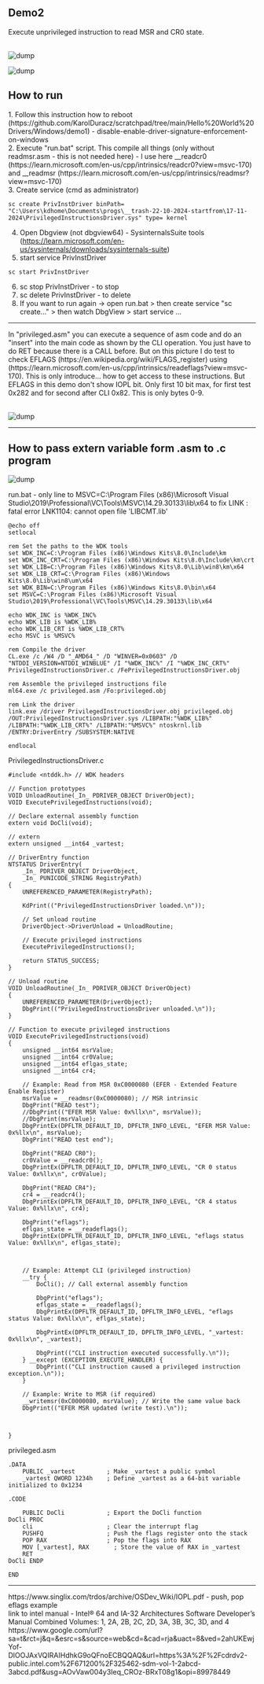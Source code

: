 <h2>Demo2</h2>
Execute unprivileged instruction to read MSR and CR0 state. 
<br /><br />


![dump](https://github.com/KarolDuracz/scratchpad/blob/main/Hello%20World%20Drivers/demo2/17112024%20-%20pic1%20-%20read%20msr%20and%20cr0.png?raw=true)

![dump](https://github.com/KarolDuracz/scratchpad/blob/main/Hello%20World%20Drivers/demo2/17112024%20-%20pic2%20-%20EFER%20status.png?raw=true)

<h2>How to run</h2>
1. Follow this instruction how to reboot (https://github.com/KarolDuracz/scratchpad/tree/main/Hello%20World%20Drivers/Windows/demo1) - disable-enable-driver-signature-enforcement-on-windows<br />
2. Execute "run.bat" script. This compile all things (only without readmsr.asm - this is not needed here) - I use here __readcr0 (https://learn.microsoft.com/en-us/cpp/intrinsics/readcr0?view=msvc-170) and  __readmsr (https://learn.microsoft.com/en-us/cpp/intrinsics/readmsr?view=msvc-170) <br />
3. Create service (cmd as administrator)

```
sc create PrivInstDriver binPath= "C:\Users\kdhome\Documents\progs\__trash-22-10-2024-startfrom\17-11-2024\PrivilegedInstructionsDriver.sys" type= kernel
```
4. Open Dbgview (not dbgview64) - SysinternalsSuite tools (https://learn.microsoft.com/en-us/sysinternals/downloads/sysinternals-suite)
5. start service PrivInstDriver

```
sc start PrivInstDriver
```

6. sc stop PrivInstDriver - to stop
7. sc delete PrivInstDriver - to delete
8. If you want to run again -> open run.bat > then create service "sc create..." > then watch DbgView > start service ... 

<hr>
In "privileged.asm" you can execute a sequence of asm code and do an "insert" into the main code as shown by the CLI operation. You just have to do RET because there is a CALL before. But on this picture I do test to check EFLAGS (https://en.wikipedia.org/wiki/FLAGS_register) using (https://learn.microsoft.com/en-us/cpp/intrinsics/readeflags?view=msvc-170). This is only introduce... how to get access to these instructions. But EFLAGS in this demo don't show IOPL bit. Only first 10 bit max, for first test 0x282 and for second after CLI 0x82. This is only bytes 0-9.<br /><br />

![dump](https://github.com/KarolDuracz/scratchpad/blob/main/Hello%20World%20Drivers/demo2/17112024%20-%20pic3%20-%20eflags.png?raw=true)

<hr>
<h2>How to pass extern variable form .asm to .c program</h2>

![dump](https://github.com/KarolDuracz/scratchpad/blob/main/Hello%20World%20Drivers/demo2/17112024%20-%20pic4%20-%20extern%20variable%20pass%20to%20main%20c%20program.png?raw=true)

run.bat - only line to MSVC=C:\Program Files (x86)\Microsoft Visual Studio\2019\Professional\VC\Tools\MSVC\14.29.30133\lib\x64 to fix LINK : fatal error LNK1104: cannot open file 'LIBCMT.lib'

```
@echo off
setlocal

rem Set the paths to the WDK tools
set WDK_INC=C:\Program Files (x86)\Windows Kits\8.0\Include\km
set WDK_INC_CRT=C:\Program Files (x86)\Windows Kits\8.0\Include\km\crt
set WDK_LIB=C:\Program Files (x86)\Windows Kits\8.0\Lib\win8\km\x64
set WDK_LIB_CRT=C:\Program Files (x86)\Windows Kits\8.0\Lib\win8\um\x64
set WDK_BIN=C:\Program Files (x86)\Windows Kits\8.0\bin\x64
set MSVC=C:\Program Files (x86)\Microsoft Visual Studio\2019\Professional\VC\Tools\MSVC\14.29.30133\lib\x64

echo WDK_INC is %WDK_INC%
echo WDK_LIB is %WDK_LIB%
echo WDK_LIB_CRT is %WDK_LIB_CRT%
echo MSVC is %MSVC%

rem Compile the driver
CL.exe /c /W4 /D "_AMD64_" /D "WINVER=0x0603" /D "NTDDI_VERSION=NTDDI_WINBLUE" /I "%WDK_INC%" /I "%WDK_INC_CRT%" PrivilegedInstructionsDriver.c /FePrivilegedInstructionsDriver.obj

rem Assemble the privileged instructions file
ml64.exe /c privileged.asm /Fo:privileged.obj

rem Link the driver
link.exe /driver PrivilegedInstructionsDriver.obj privileged.obj /OUT:PrivilegedInstructionsDriver.sys /LIBPATH:"%WDK_LIB%" /LIBPATH:"%WDK_LIB_CRT%" /LIBPATH:"%MSVC%" ntoskrnl.lib /ENTRY:DriverEntry /SUBSYSTEM:NATIVE

endlocal
```

PrivilegedInstructionsDriver.c

```
#include <ntddk.h> // WDK headers

// Function prototypes
VOID UnloadRoutine(_In_ PDRIVER_OBJECT DriverObject);
VOID ExecutePrivilegedInstructions(void);

// Declare external assembly function
extern void DoCli(void);

// extern 
extern unsigned __int64 _vartest;

// DriverEntry function
NTSTATUS DriverEntry(
    _In_ PDRIVER_OBJECT DriverObject,
    _In_ PUNICODE_STRING RegistryPath)
{
    UNREFERENCED_PARAMETER(RegistryPath);

    KdPrint(("PrivilegedInstructionsDriver loaded.\n"));

    // Set unload routine
    DriverObject->DriverUnload = UnloadRoutine;

    // Execute privileged instructions
    ExecutePrivilegedInstructions();

    return STATUS_SUCCESS;
}

// Unload routine
VOID UnloadRoutine(_In_ PDRIVER_OBJECT DriverObject)
{
    UNREFERENCED_PARAMETER(DriverObject);
    DbgPrint(("PrivilegedInstructionsDriver unloaded.\n"));
}

// Function to execute privileged instructions
VOID ExecutePrivilegedInstructions(void)
{
    unsigned __int64 msrValue;
	unsigned __int64 cr0Value;
	unsigned __int64 eflgas_state;
	unsigned __int64 cr4;

    // Example: Read from MSR 0xC0000080 (EFER - Extended Feature Enable Register)
    msrValue = __readmsr(0xC0000080); // MSR intrinsic
	DbgPrint("READ test");
    //DbgPrint(("EFER MSR Value: 0x%llx\n", msrValue));
	//DbgPrint(msrValue);
	DbgPrintEx(DPFLTR_DEFAULT_ID, DPFLTR_INFO_LEVEL, "EFER MSR Value: 0x%llx\n", msrValue);
	DbgPrint("READ test end");
	
	DbgPrint("READ CR0");
	cr0Value = __readcr0(); 
	DbgPrintEx(DPFLTR_DEFAULT_ID, DPFLTR_INFO_LEVEL, "CR 0 status Value: 0x%llx\n", cr0Value);
	
	DbgPrint("READ CR4");
	cr4 = __readcr4(); 
	DbgPrintEx(DPFLTR_DEFAULT_ID, DPFLTR_INFO_LEVEL, "CR 4 status Value: 0x%llx\n", cr4);
	
	DbgPrint("eflags");
	eflgas_state = __readeflags();
	DbgPrintEx(DPFLTR_DEFAULT_ID, DPFLTR_INFO_LEVEL, "eflags status Value: 0x%llx\n", eflgas_state);
	
	

    // Example: Attempt CLI (privileged instruction)
    __try {
        DoCli(); // Call external assembly function
		
		DbgPrint("eflags");
		eflgas_state = __readeflags();
		DbgPrintEx(DPFLTR_DEFAULT_ID, DPFLTR_INFO_LEVEL, "eflags status Value: 0x%llx\n", eflgas_state);
		
		DbgPrintEx(DPFLTR_DEFAULT_ID, DPFLTR_INFO_LEVEL, "_vartest: 0x%llx\n", _vartest);
		
        DbgPrint(("CLI instruction executed successfully.\n"));
    } __except (EXCEPTION_EXECUTE_HANDLER) {
        DbgPrint(("CLI instruction caused a privileged instruction exception.\n"));
    }

    // Example: Write to MSR (if required)
    __writemsr(0xC0000080, msrValue); // Write the same value back
    DbgPrint(("EFER MSR updated (write test).\n"));
	

	
}
```

privileged.asm

```
.DATA
    PUBLIC _vartest         ; Make _vartest a public symbol
    _vartest QWORD 1234h    ; Define _vartest as a 64-bit variable initialized to 0x1234

.CODE

    PUBLIC DoCli            ; Export the DoCli function
DoCli PROC
    cli                     ; Clear the interrupt flag
    PUSHFQ                  ; Push the flags register onto the stack
    POP RAX                 ; Pop the flags into RAX
    MOV [_vartest], RAX       ; Store the value of RAX in _vartest
    RET
DoCli ENDP

END
```

<hr>
https://www.singlix.com/trdos/archive/OSDev_Wiki/IOPL.pdf - push, pop eflags example <br />
link to intel manual - Intel® 64 and IA-32 Architectures
Software Developer’s Manual
Combined Volumes:
1, 2A, 2B, 2C, 2D, 3A, 3B, 3C, 3D, and 4<br />
https://www.google.com/url?sa=t&rct=j&q=&esrc=s&source=web&cd=&cad=rja&uact=8&ved=2ahUKEwjYof-DlOOJAxVQIRAIHdhkG9oQFnoECBQQAQ&url=https%3A%2F%2Fcdrdv2-public.intel.com%2F671200%2F325462-sdm-vol-1-2abcd-3abcd.pdf&usg=AOvVaw004y3Ieq_CROz-BRxT08g1&opi=89978449

